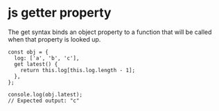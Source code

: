 # js getter property
The get syntax binds an object property to a function that will be called when that property is looked up.

```JS
const obj = {
  log: ['a', 'b', 'c'],
  get latest() {
    return this.log[this.log.length - 1];
  },
};

console.log(obj.latest);
// Expected output: "c"
```